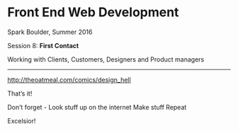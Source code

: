# Front End Web Development

Spark Boulder, Summer 2016

Session 8: **First Contact**

Working with Clients, Customers, Designers and Product managers

-----

http://theoatmeal.com/comics/design_hell



That’s it!

Don’t forget -
Look stuff up on the internet
Make stuff
Repeat

Excelsior!
